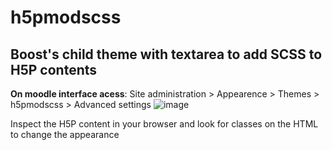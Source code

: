 # h5pmodscss

## Boost's child theme with textarea to add SCSS to H5P contents

**On moodle interface acess**: Site administration > Appearence > Themes > h5pmodscss > Advanced settings
![image](https://github.com/Matheu46/h5pmodscss/assets/60119230/20c9c11f-1013-4b33-9151-30b0951ca4c2)

Inspect the H5P content in your browser and look for classes on the HTML to change the appearance
